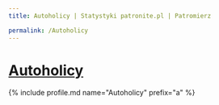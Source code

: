 ```yaml
---
title: Autoholicy | Statystyki patronite.pl | Patromierz

permalink: /Autoholicy
---
```


# [Autoholicy](https://patronite.pl/Autoholicy)

{% include profile.md name="Autoholicy" prefix="a" %}
